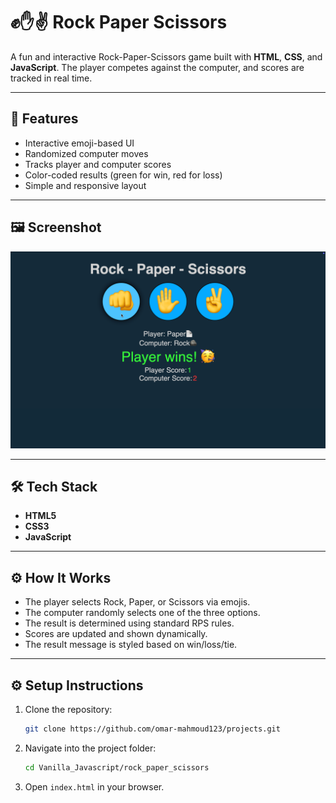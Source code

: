 # ✊✋✌️ Rock Paper Scissors

A fun and interactive Rock-Paper-Scissors game built with **HTML**, **CSS**, and **JavaScript**. The player competes against the computer, and scores are tracked in real time.

---

## 🚀 Features

- Interactive emoji-based UI
- Randomized computer moves
- Tracks player and computer scores
- Color-coded results (green for win, red for loss)
- Simple and responsive layout

---

## 🖼️ Screenshot

![Rock Paper Scissors Screenshot](/Vanilla_Javascript/rock_paper_scissors/RPS%20Screenshot.png)

---

## 🛠️ Tech Stack

- **HTML5**
- **CSS3**
- **JavaScript**

---

## ⚙️ How It Works

- The player selects Rock, Paper, or Scissors via emojis.
- The computer randomly selects one of the three options.
- The result is determined using standard RPS rules.
- Scores are updated and shown dynamically.
- The result message is styled based on win/loss/tie.

---

## ⚙️ Setup Instructions

1. Clone the repository:

    ```bash
    git clone https://github.com/omar-mahmoud123/projects.git
    ```

2. Navigate into the project folder:

    ```bash
    cd Vanilla_Javascript/rock_paper_scissors
    ```

3. Open `index.html` in your browser.
